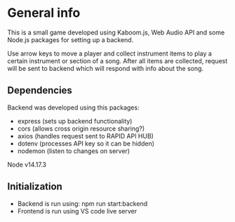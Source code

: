 # General info

This is a small game developed using Kaboom.js, Web Audio API and some Node.js packages for setting up a backend.

Use arrow keys to move a player and collect instrument items to play a certain instrument or section of a song. After all items are collected, request will be sent to backend which will respond with info about the song.

## Dependencies

Backend was developed using this packages: 

- express (sets up backend functionality)
- cors (allows cross origin resource sharing?)
- axios (handles request sent to RAPID API HUB)
- dotenv (processes API key so it can be hidden)
- nodemon (listen to changes on server)

Node v14.17.3

## Initialization

- Backend is run using: npm run start:backend
- Frontend is run using VS code live server